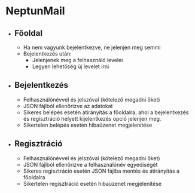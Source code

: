 # NeptunMail
 - ## Főoldal
    - Ha nem vagyunk bejelentkezve, ne jelenjen meg semmi
    - Bejelentkezés után:
        - Jelenjenek meg a felhasználó levelei
        - Legyen lehetőség új levelet írni
 - ## Bejelentkezés
    - Felhasználónévvel és jelszóval (kötelező megadni őket)
    - JSON fájlból ellenőrizve az adatokat
    - Sikeres belépés esetén átirányítás a főoldalra, ahol a bejelentkezés és regisztráció helyett kijelentkezés opció jelenjen meg.
    - Sikertelen belépés esetén hibaüzenet megjelenítése
 - ## Regisztráció
    - Felhasználónévvel és jelszóval (kötelező megadni őket)
    - JSON fájlból ellenőrizve a felhasználónév egyediségét
    - Sikeres regisztráció esetén JSON fájlba mentés és átirányítás a főoldalra
    - Sikertelen regisztráció esetén hibaüzenet megjelenítése